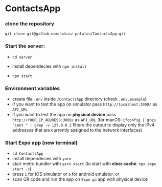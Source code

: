 # ContactsApp

### clone the repository
`git clone git@github.com:lukasz-patalan/ContactsApp.git`

### Start the server:

- `cd server`

- install dependecies with `npm install`

- `npm start`

### Environment variables

- create file `.env` inside `/ContactsApp` directory (check `.env.example`)
- if you want to test the app on simulator pass `http://localhost:3000/` as `API_URL`
- if you want to test the app on **physical device** pass `http://YOUR_IP_ADDRESS:3000/` as `API_URL`
  (for macOS: `ifconfig | grep "inet " | grep -v 127.0.0.1` filters the output to display only the IPv4 addresses that are currently assigned to the network interfaces)

### Start Expo app (new terminal)

- `cd ContactsApp`
- install dependecies with `yarn`
- start metro bundler with `yarn start` (to start with **clear cache**: `npx expo start -c`)
- press `i` for iOS simulator or `a` for android emulator.
  or
- scan QR code and run the app on `Expo go` app with physical device
